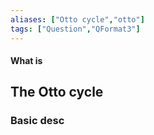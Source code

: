 ```yaml
---
aliases: ["Otto cycle","otto"]
tags: ["Question","QFormat3"]
---
```


#### What is
## The Otto cycle
### Basic desc
